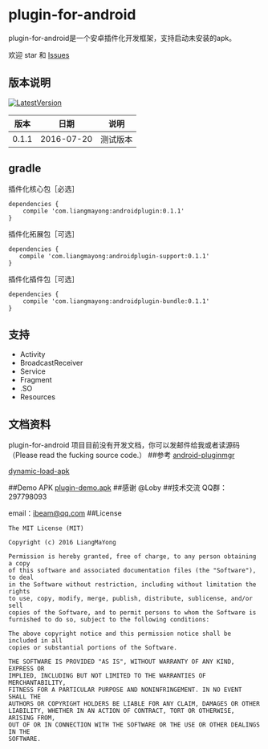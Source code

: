 # plugin-for-android
plugin-for-android是一个安卓插件化开发框架，支持启动未安装的apk。

欢迎 star 和 [Issues](https://github.com/LiangMaYong/plugin-for-android/issues)

## 版本说明
[![LatestVersion](https://img.shields.io/badge/LatestVersion-0.1.1-brightgreen.svg?style=plastic) ](https://github.com/LiangMaYong/plugin-for-android/)

| 版本 |日期| 说明 |
|---|---|---|
| 0.1.1 |2016-07-20| 测试版本 |
## gradle
插件化核心包［必选］
```
dependencies {
    compile 'com.liangmayong:androidplugin:0.1.1'
}
```
插件化拓展包［可选］
```
dependencies {
   compile 'com.liangmayong:androidplugin-support:0.1.1'
}
```
插件化插件包［可选］
```
dependencies {
    compile 'com.liangmayong:androidplugin-bundle:0.1.1'
}
```
## 支持
- Activity
- BroadcastReceiver
- Service
- Fragment
- .SO
- Resources

## 文档资料
plugin-for-android 项目目前没有开发文档，你可以发邮件给我或者读源码（Please read the fucking source code.）
##参考
[android-pluginmgr](https://github.com/houkx/android-pluginmgr)

[dynamic-load-apk](https://github.com/singwhatiwanna/dynamic-load-apk)

##Demo APK
[plugin-demo.apk](https://raw.githubusercontent.com/LiangMaYong/plugin-for-android/master/plugin-demo.apk)
##感谢
@Loby
##技术交流
QQ群：297798093

email：ibeam@qq.com
##License
```
The MIT License (MIT)

Copyright (c) 2016 LiangMaYong

Permission is hereby granted, free of charge, to any person obtaining a copy
of this software and associated documentation files (the "Software"), to deal
in the Software without restriction, including without limitation the rights
to use, copy, modify, merge, publish, distribute, sublicense, and/or sell
copies of the Software, and to permit persons to whom the Software is
furnished to do so, subject to the following conditions:

The above copyright notice and this permission notice shall be included in all
copies or substantial portions of the Software.

THE SOFTWARE IS PROVIDED "AS IS", WITHOUT WARRANTY OF ANY KIND, EXPRESS OR
IMPLIED, INCLUDING BUT NOT LIMITED TO THE WARRANTIES OF MERCHANTABILITY,
FITNESS FOR A PARTICULAR PURPOSE AND NONINFRINGEMENT. IN NO EVENT SHALL THE
AUTHORS OR COPYRIGHT HOLDERS BE LIABLE FOR ANY CLAIM, DAMAGES OR OTHER
LIABILITY, WHETHER IN AN ACTION OF CONTRACT, TORT OR OTHERWISE, ARISING FROM,
OUT OF OR IN CONNECTION WITH THE SOFTWARE OR THE USE OR OTHER DEALINGS IN THE
SOFTWARE.
```
